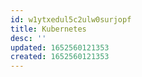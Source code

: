 ```yaml
---
id: w1ytxedul5c2ulw0surjopf
title: Kubernetes
desc: ''
updated: 1652560121353
created: 1652560121353
---
```


